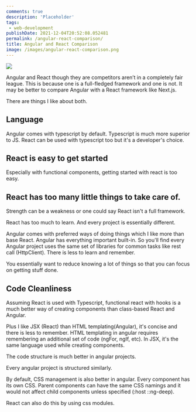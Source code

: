 ```yaml
---
comments: true
description: 'Placeholder' 
tags:
 - web-development
publishDate: 2021-12-04T20:52:08.052481
permalink: /angular-react-comparison/
title: Angular and React Comparison
image: /images/angular-react-comparison.png
---
```

![](/images/angular-react-comparison.png)

Angular and React though they are competitors aren’t in a completely fair league. This is because one is a full-fledged framework and one is not. It may be better to compare Angular with a React framework like Next.js.

There are things I like about both.

## Language

Angular comes with typescript by default. Typescript is much more superior to JS. React can be used with typescript too but it's a developer's choice.

## React is easy to get started

Especially with functional components, getting started with react is too easy.

## React has too many little things to take care of.

Strength can be a weakness or one could say React isn't a full framework.

React has too much to learn. And every project is essentially different.

Angular comes with preferred ways of doing things which I like more than base React. Angular has everything important built-in. So you'll find every Angular project uses the same set of libraries for common tasks like rest call (HttpClient). There is less to learn and remember.

You essentially want to reduce knowing a lot of things so that you can focus on getting stuff done.

## Code Cleanliness

Assuming React is used with Typescript, functional react with hooks is a much better way of creating components than class-based React and Angular.

Plus I like JSX (React) than HTML templating(Angular), it's concise and there is less to remember. HTML templating in angular requires remembering an additional set of code (ngFor, ngIf, etc). In JSX, it's the same language used while creating components.

The code structure is much better in angular projects.

Every angular project is structured similarly.

By default, CSS management is also better in angular. Every component has its own CSS. Parent components can have the same CSS namings and it would not affect child components unless specified (:host ::ng-deep). 

React can also do this by using css modules.